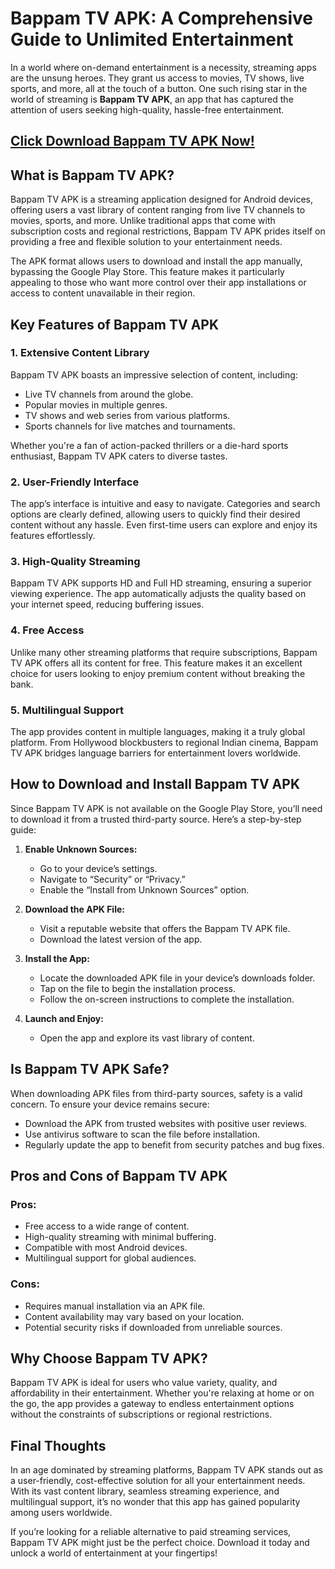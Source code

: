 # Bappam TV APK: A Comprehensive Guide to Unlimited Entertainment

In a world where on-demand entertainment is a necessity, streaming apps are the unsung heroes. They grant us access to movies, TV shows, live sports, and more, all at the touch of a button. One such rising star in the world of streaming is **Bappam TV APK**, an app that has captured the attention of users seeking high-quality, hassle-free entertainment.

## [Click Download Bappam TV APK Now!](https://spoo.me/riunou)

## What is Bappam TV APK?

Bappam TV APK is a streaming application designed for Android devices, offering users a vast library of content ranging from live TV channels to movies, sports, and more. Unlike traditional apps that come with subscription costs and regional restrictions, Bappam TV APK prides itself on providing a free and flexible solution to your entertainment needs.

The APK format allows users to download and install the app manually, bypassing the Google Play Store. This feature makes it particularly appealing to those who want more control over their app installations or access to content unavailable in their region.

## Key Features of Bappam TV APK

### 1. **Extensive Content Library**
Bappam TV APK boasts an impressive selection of content, including:
- Live TV channels from around the globe.
- Popular movies in multiple genres.
- TV shows and web series from various platforms.
- Sports channels for live matches and tournaments.

Whether you're a fan of action-packed thrillers or a die-hard sports enthusiast, Bappam TV APK caters to diverse tastes.

### 2. **User-Friendly Interface**
The app’s interface is intuitive and easy to navigate. Categories and search options are clearly defined, allowing users to quickly find their desired content without any hassle. Even first-time users can explore and enjoy its features effortlessly.

### 3. **High-Quality Streaming**
Bappam TV APK supports HD and Full HD streaming, ensuring a superior viewing experience. The app automatically adjusts the quality based on your internet speed, reducing buffering issues.

### 4. **Free Access**
Unlike many other streaming platforms that require subscriptions, Bappam TV APK offers all its content for free. This feature makes it an excellent choice for users looking to enjoy premium content without breaking the bank.

### 5. **Multilingual Support**
The app provides content in multiple languages, making it a truly global platform. From Hollywood blockbusters to regional Indian cinema, Bappam TV APK bridges language barriers for entertainment lovers worldwide.

## How to Download and Install Bappam TV APK

Since Bappam TV APK is not available on the Google Play Store, you’ll need to download it from a trusted third-party source. Here’s a step-by-step guide:

1. **Enable Unknown Sources:**
   - Go to your device’s settings.
   - Navigate to “Security” or “Privacy.”
   - Enable the “Install from Unknown Sources” option.

2. **Download the APK File:**
   - Visit a reputable website that offers the Bappam TV APK file.
   - Download the latest version of the app.

3. **Install the App:**
   - Locate the downloaded APK file in your device’s downloads folder.
   - Tap on the file to begin the installation process.
   - Follow the on-screen instructions to complete the installation.

4. **Launch and Enjoy:**
   - Open the app and explore its vast library of content.

## Is Bappam TV APK Safe?

When downloading APK files from third-party sources, safety is a valid concern. To ensure your device remains secure:
- Download the APK from trusted websites with positive user reviews.
- Use antivirus software to scan the file before installation.
- Regularly update the app to benefit from security patches and bug fixes.

## Pros and Cons of Bappam TV APK

### Pros:
- Free access to a wide range of content.
- High-quality streaming with minimal buffering.
- Compatible with most Android devices.
- Multilingual support for global audiences.

### Cons:
- Requires manual installation via an APK file.
- Content availability may vary based on your location.
- Potential security risks if downloaded from unreliable sources.

## Why Choose Bappam TV APK?

Bappam TV APK is ideal for users who value variety, quality, and affordability in their entertainment. Whether you're relaxing at home or on the go, the app provides a gateway to endless entertainment options without the constraints of subscriptions or regional restrictions.

## Final Thoughts

In an age dominated by streaming platforms, Bappam TV APK stands out as a user-friendly, cost-effective solution for all your entertainment needs. With its vast content library, seamless streaming experience, and multilingual support, it’s no wonder that this app has gained popularity among users worldwide.

If you’re looking for a reliable alternative to paid streaming services, Bappam TV APK might just be the perfect choice. Download it today and unlock a world of entertainment at your fingertips!
